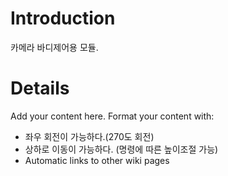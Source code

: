 # Introduction #

카메라 바디제어용 모듈.


# Details #

Add your content here.  Format your content with:
  * 좌우 회전이 가능하다.(270도 회전)
  * 상하로 이동이 가능하다. (명령에 따른 높이조절 가능)
  * Automatic links to other wiki pages